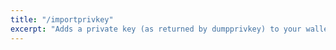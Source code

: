 ```yaml
---
title: "/importprivkey"
excerpt: "Adds a private key (as returned by dumpprivkey) to your wallet."
---
```

